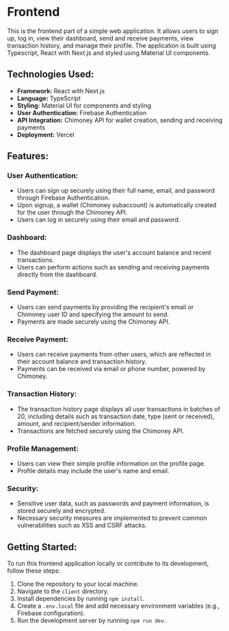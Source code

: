 # Frontend

This is the frontend part of a simple web application. It allows users to sign up, log in, view their dashboard, send and receive payments, view transaction history, and manage their profile. The application is built using Typescript, React with Next.js and styled using Material UI components.

## Technologies Used:

- **Framework:** React with Next.js
- **Language:** TypeScript
- **Styling:** Material UI for components and styling
- **User Authentication:** Firebase Authentication
- **API Integration:** Chimoney API for wallet creation, sending and receiving payments
- **Deployment:** Vercel

## Features:

### User Authentication:

- Users can sign up securely using their full name, email, and password through Firebase Authentication.
- Upon signup, a wallet (Chimoney subaccount) is automatically created for the user through the Chimoney API.
- Users can log in securely using their email and password.

### Dashboard:

- The dashboard page displays the user's account balance and recent transactions.
- Users can perform actions such as sending and receiving payments directly from the dashboard.

### Send Payment:

- Users can send payments by providing the recipient's email or Chimoney user ID and specifying the amount to send.
- Payments are made securely using the Chimoney API.

### Receive Payment:

- Users can receive payments from other users, which are reflected in their account balance and transaction history.
- Payments can be received via email or phone number, powered by Chimoney.

### Transaction History:

- The transaction history page displays all user transactions in batches of 20, including details such as transaction date, type (sent or received), amount, and recipient/sender information.
- Transactions are fetched securely using the Chimoney API.

### Profile Management:

- Users can view their simple profile information on the profile page.
- Profile details may include the user's name and email.

### Security:

- Sensitive user data, such as passwords and payment information, is stored securely and encrypted.
- Necessary security measures are implemented to prevent common vulnerabilities such as XSS and CSRF attacks.

## Getting Started:

To run this frontend application locally or contribute to its development, follow these steps:

1. Clone the repository to your local machine.
2. Navigate to the `client` directory.
3. Install dependencies by running `npm install`.
4. Create a `.env.local` file and add necessary environment variables (e.g., Firebase configuration).
5. Run the development server by running `npm run dev`.